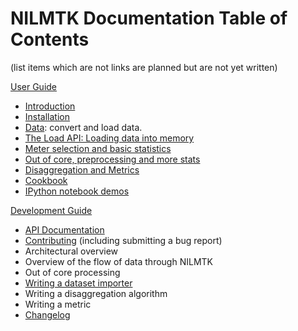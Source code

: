 # NILMTK Documentation Table of Contents

(list items which are not links are planned but are not yet written)

[User Guide](https://github.com/nilmtk/nilmtk/tree/master/docs/manual/user_guide)
* [Introduction](https://github.com/nilmtk/nilmtk/blob/master/README.md)
* [Installation](https://github.com/nilmtk/nilmtk/blob/master/docs/manual/user_guide/install.ipynb)
* [Data](https://github.com/nilmtk/nilmtk/blob/master/docs/manual/user_guide/data.ipynb): convert and load data.
* [The Load API: Loading data into memory](https://github.com/nilmtk/nilmtk/blob/master/docs/manual/user_guide/loading_data_into_memory.ipynb)
* [Meter selection and basic statistics](https://github.com/nilmtk/nilmtk/blob/master/docs/manual/user_guide/elecmeter_and_metergroup.ipynb)
* [Out of core, preprocessing and more stats](https://github.com/nilmtk/nilmtk/blob/master/docs/manual/user_guide/pipeline_preprocessing_more_stats.ipynb)
* [Disaggregation and Metrics](https://github.com/nilmtk/nilmtk/blob/master/docs/manual/user_guide/disaggregation_and_metrics.ipynb)
* [Cookbook](https://github.com/nilmtk/nilmtk/blob/master/docs/manual/user_guide/cookbook.md)
* [IPython notebook demos](https://github.com/nilmtk/nilmtk/tree/master/notebooks)

[Development Guide](https://github.com/nilmtk/nilmtk/tree/master/docs/manual/development_guide)
* [API Documentation](http://nilmtk.github.io/nilmtk/master/index.html)
* [Contributing](https://github.com/nilmtk/nilmtk/blob/master/docs/manual/development_guide/contributing.md)  (including submitting a bug report)
* Architectural overview
* Overview of the flow of data through NILMTK
* Out of core processing
* [Writing a dataset importer](https://github.com/nilmtk/nilmtk/blob/master/docs/manual/development_guide/writing_a_dataset_converter.md)
* Writing a disaggregation algorithm
* Writing a metric
* [Changelog](https://github.com/nilmtk/nilmtk/blob/master/docs/manual/development_guide/changelog.md)

